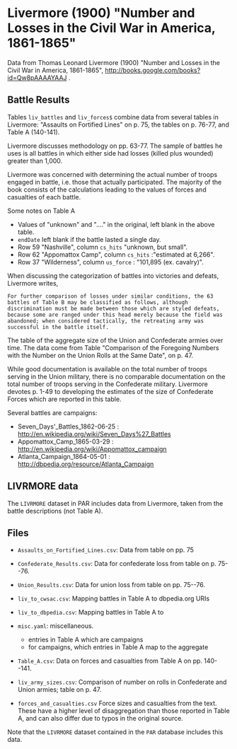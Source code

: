 # Livermore (1900) "Number and Losses in the Civil War in America, 1861-1865"

Data from Thomas Leonard Livermore (1900) "Number and Losses in the
Civil War in America, 1861-1865",
http://books.google.com/books?id=Qw8pAAAAYAAJ .

## Battle Results

Tables `liv_battles` and `liv_forces$` combine data from several
tables in Livermore: "Assaults on Fortified Lines" on p. 75, the
tables on p. 76-77, and Table A (140-141).  

Livermore discusses methodology on pp. 63-77. The sample of battles 
he uses is all battles in which either side had losses (killed plus wounded) 
greater than 1,000.  

Livermore was concerned with determining the actual number of troops
engaged in battle, i.e. those that actually participated.  The
majority of the book consists of the calculations leading to the
values of forces and casualties of each battle.

Some notes on Table A

- Values of "unknown" and "...." in the original, left blank in the above table.
- `endDate` left blank if the battle lasted a single day.
- Row 59 "Nashville", column `cs_hits` "unknown, but small".
- Row 62 "Appomattox Camp", column `cs_hits` :"estimated at 6,266".
- Row 37 "Wilderness",  column `us_force` : "101,895 (ex. cavalry)".

When discussing the categorization of battles into victories and defeats, Livermore writes,

    For further comparison of losses under similar conditions, the 63
    battles of Table B may be classified as follows, although
    discrimination must be made between those which are styled defeats,
    because some are ranged under this head merely because the field was
    abandoned; when considered tactically, the retreating army was
    successful in the battle itself.

The table of the aggregate size of the Union and Confederate armies over time.
The data come from Table "Comparison of the Foregoing Numbers with the
Number on the Union Rolls at the Same Date", on p. 47.

While good documentation is available on the total number of troops
serving in the Union military, there is no comparable documentation on
the total number of troops serving in the Confederate military.
Livermore devotes p. 1-49 to developing the estimates of the size of
Confederate Forces which are reported in this table.

Several battles are campaigns:

- Seven_Days'_Battles_1862-06-25 : http://en.wikipedia.org/wiki/Seven_Days%27_Battles
- Appomattox_Camp_1865-03-29 : http://en.wikipedia.org/wiki/Appomattox_campaign
- Atlanta_Campaign_1864-05-01 : http://dbpedia.org/resource/Atlanta_Campaign

## LIVRMORE data

The `LIVRMORE` dataset in PAR includes data from Livermore, taken from the battle descriptions (not Table A).

## Files

- `Assaults_on_Fortified_Lines.csv`: Data from table on pp. 75
- `Confederate_Results.csv`: Data for confederate loss from table on p. 75--76.
- `Union_Results.csv`: Data for union loss from table on pp. 75--76.
- `liv_to_cwsac.csv`: Mapping battles in Table A to dbpedia.org URIs
- `liv_to_dbpedia.csv`: Mapping battles in Table A to
- `misc.yaml`: miscellaneous.

  - entries in Table A which are campaigns
  - for campaigns, which entries in Table A map to the aggregate

- `Table_A.csv`: Data on forces and casualties from Table A on pp. 140--141.
- `liv_army_sizes.csv`: Comparison of number on rolls in Confederate and Union armies; table on p. 47.
- `forces_and_casualties.csv` Force sizes and casualties from the text. These have a higher level of disaggregation than those reported in Table A, and can also differ due to typos in the original source.

Note that the `LIVRMORE` dataset contained in the `PAR` database includes this data.

